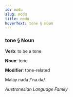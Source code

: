```yaml
---
id: nodu
slug: nodu
title: nodu
hoverText: tone § Noun
---
```


### tone § Noun

**Verb**: to be a tone

**Noun**: tone

**Modifier**: tone-related

Malay nada /'na.də/

*Austronesian Language Family*
